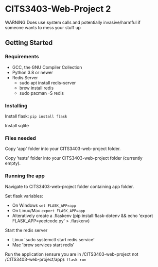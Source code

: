 # CITS3403-Web-Project 2

WARNING Does use system calls and potentially invasive/harmful if someone wants to mess your stuff up

## Getting Started

### Requirements
- GCC, the GNU Compiler Collection
- Python 3.8 or newer
- Redis Server 
    - sudo apt install redis-server
    - brew install redis 
    - sudo pacman -S redis


### Installing
Install flask: `pip install flask`

Install sqlite

### Files needed
Copy 'app' folder into your CITS3403-web-project folder.

Copy 'tests' folder into your CITS3403-web-project folder (currently empty).

### Running the app
Navigate to CITS3403-web-project folder containing app folder.

Set flask variables:
- On Windows `set FLASK_APP=app`
- On Linux/Mac `export FLASK_APP=app`
- Alteratively create a .flaskenv (pip install flask-dotenv && echo 'export FLASK_APP=yeetcode.py' > .flaskenv)

Start the redis server 
- Linux 'sudo systemctl start redis.service'
- Mac 'brew services start redis'

Run the application (ensure you are in /CITS3403-web-project not /CITS3403-web-project/app): `flask run`
